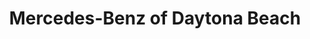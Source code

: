 ---
title: "Mercedes-Benz of Daytona Beach"
url: /daytona-beach/mercedes-benz-of-daytona-beach/
shop: Autohaus
---